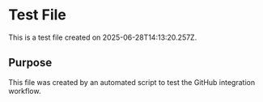 # Test File

This is a test file created on 2025-06-28T14:13:20.257Z.

## Purpose
This file was created by an automated script to test the GitHub integration workflow.
